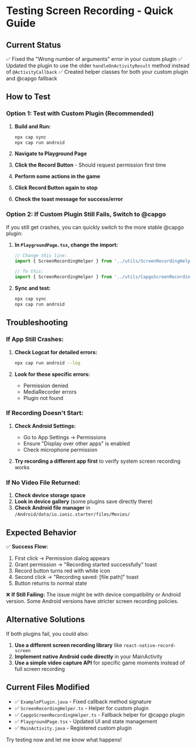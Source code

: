 # Testing Screen Recording - Quick Guide

## Current Status
✅ Fixed the "Wrong number of arguments" error in your custom plugin
✅ Updated the plugin to use the older `handleOnActivityResult` method instead of `@ActivityCallback`
✅ Created helper classes for both your custom plugin and @capgo fallback

## How to Test

### Option 1: Test with Custom Plugin (Recommended)
1. **Build and Run:**
   ```bash
   npx cap sync
   npx cap run android
   ```

2. **Navigate to Playground Page**
3. **Click the Record Button** - Should request permission first time
4. **Perform some actions in the game**
5. **Click Record Button again to stop**
6. **Check the toast message for success/error**

### Option 2: If Custom Plugin Still Fails, Switch to @capgo
If you still get crashes, you can quickly switch to the more stable @capgo plugin:

1. **In `PlaygroundPage.tsx`, change the import:**
   ```typescript
   // Change this line:
   import { ScreenRecordingHelper } from '../utils/ScreenRecordingHelper';
   
   // To this:
   import { ScreenRecordingHelper } from '../utils/CapgoScreenRecordingHelper';
   ```

2. **Sync and test:**
   ```bash
   npx cap sync
   npx cap run android
   ```

## Troubleshooting

### If App Still Crashes:
1. **Check Logcat for detailed errors:**
   ```bash
   npx cap run android --log
   ```

2. **Look for these specific errors:**
   - Permission denied
   - MediaRecorder errors
   - Plugin not found

### If Recording Doesn't Start:
1. **Check Android Settings:**
   - Go to App Settings → Permissions
   - Ensure "Display over other apps" is enabled
   - Check microphone permission

2. **Try recording a different app first** to verify system screen recording works

### If No Video File Returned:
1. **Check device storage space**
2. **Look in device gallery** (some plugins save directly there)
3. **Check Android file manager** in `/Android/data/io.ionic.starter/files/Movies/`

## Expected Behavior

✅ **Success Flow:**
1. First click → Permission dialog appears
2. Grant permission → "Recording started successfully" toast
3. Record button turns red with white icon
4. Second click → "Recording saved: [file path]" toast
5. Button returns to normal state

❌ **If Still Failing:**
The issue might be with device compatibility or Android version. Some Android versions have stricter screen recording policies.

## Alternative Solutions

If both plugins fail, you could also:
1. **Use a different screen recording library** like `react-native-record-screen`
2. **Implement native Android code directly** in your MainActivity
3. **Use a simple video capture API** for specific game moments instead of full screen recording

## Current Files Modified
- ✅ `ExamplePlugin.java` - Fixed callback method signature
- ✅ `ScreenRecordingHelper.ts` - Helper for custom plugin
- ✅ `CapgoScreenRecordingHelper.ts` - Fallback helper for @capgo plugin
- ✅ `PlaygroundPage.tsx` - Updated UI and state management
- ✅ `MainActivity.java` - Registered custom plugin

Try testing now and let me know what happens!